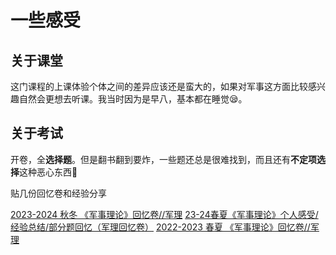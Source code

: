 # 一些感受

## 关于课堂

这门课程的上课体验个体之间的差异应该还是蛮大的，如果对军事这方面比较感兴趣自然会更想去听课。我当时因为是早八，基本都在睡觉😪。

## 关于考试

开卷，全**选择题**。但是翻书翻到要炸，一些题还总是很难找到，而且还有**不定项选择**这种恶心东西🤮

贴几份回忆卷和经验分享

[2023-2024 秋冬 《军事理论》回忆卷//军理](https://www.cc98.org/topic/5803648)
[23-24春夏《军事理论》个人感受/经验总结/部分题回忆（军理回忆卷）](https://www.cc98.org/topic/5922335)
[2022-2023 春夏 《军事理论》回忆卷//军理](https://www.cc98.org/topic/5645113)
